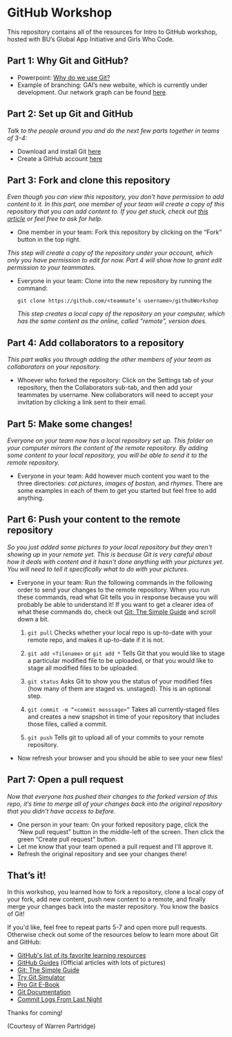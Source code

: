 # GitHub Workshop

This repository contains all of the resources for Intro to GitHub workshop, hosted with BU’s Global App Initiative and Girls Who Code.


## Part 1: Why Git and GitHub?
- Powerpoint: [Why do we use Git?](WhyGit.pptx)
- Example of branching: GAI’s new website, which is currently under development. Our network graph can be found [here](https://github.com/GlobalAppInitiative/globalappinitiative.github.io/network).


## Part 2: Set up Git and GitHub
*Talk to the people around you and do the next few parts together in teams of 3-4:*

- Download and install Git [here](https://git-scm.com/)
- Create a GitHub account [here](https://github.com/join?source=header-home)


## Part 3: Fork and clone this repository
*Even though you can view this repository, you don't have permission to add content to it. In this part, one member of your team will create a copy of this repository that you can add content to. If you get stuck, check out [this article](https://help.github.com/articles/fork-a-repo/) or feel free to ask for help.*

- One member in your team: Fork this repository by clicking on the “Fork” button in the top right.

 *This step will create a copy of the repository under your account, which only you have permission to edit for now. Part 4 will show how to grant edit permission to your teammates.*
- Everyone in your team: Clone into the new repository by running the command:

  `git clone https://github.com/<teammate’s username>/githubWorkshop`

  *This step creates a local copy of the repository on your computer, which has the same content as the online, called "remote", version does.*


## Part 4: Add collaborators to a repository
*This part walks you through adding the other members of your team as collaborators on your repository.*

- Whoever who forked the repository: Click on the Settings tab of your repository, then the Collaborators sub-tab, and then add your teammates by username. New collaborators will need to accept your invitation by clicking a link sent to their email.


## Part 5: Make some changes!
*Everyone on your team now has a local repository set up. This folder on your computer mirrors the content of the remote repository. By adding some content to your local repository, you will be able to send it to the remote repository.*

- Everyone in your team: Add however much content you want to the three directories: *cat pictures*, *images of boston*, and *rhymes*. There are some examples in each of them to get you started but feel free to add anything.


## Part 6: Push your content to the remote repository
*So you just added some pictures to your local repository but they aren't showing up in your remote yet. This is because Git is very careful about how it deals with content and it hasn't done anything with your pictures yet. You will need to tell it specifically what to do with your pictures.*

- Everyone in your team: Run the following commands in the following order to send your changes to the remote repository. When you run these commands, read what Git tells you in response because you will probably be able to understand it! If you want to get a clearer idea of what these commands do, check out [Git: The Simple Guide](http://rogerdudler.github.io/git-guide/) and scroll down a bit.

  1. `git pull` Checks whether your local repo is up-to-date with your remote repo, and makes it up-to-date if it is not.

  2. `git add <filename>` or `git add *` Tells Git that you would like to stage a particular modified file to be uploaded, or that you would like to stage all modified files to be uploaded.

  3. `git status` Asks Git to show you the status of your modified files (how many of them are staged vs. unstaged). This is an optional step.

  4. `git commit -m “<commit messsage>”` Takes all currently-staged files and creates a new snapshot in time of your repository that includes those files, called a commit.

  5. `git push` Tells git to upload all of your commits to your remote repository.

- Now refresh your browser and you should be able to see your new files!


## Part 7: Open a pull request
*Now that everyone has pushed their changes to the forked version of this repo, it’s time to merge all of your changes back into the original repository that you didn't have access to before.*

- One person in your team: On your forked repository page, click the “New pull request” button in the middle-left of the screen. Then click the green “Create pull request” button.
- Let me know that your team opened a pull request and I'll approve it.
- Refresh the original repository and see your changes there!


## That’s it!
In this workshop, you learned how to fork a repository, clone a local copy of your fork, add new content, push new content to a remote, and finally merge your changes back into the master repository. You know the basics of Git!

If you'd like, feel free to repeat parts 5-7 and open more pull requests. Otherwise check out some of the resources below to learn more about Git and GitHub:

- [GitHub's list of its favorite learning resources](https://help.github.com/articles/git-and-github-learning-resources/)
- [GitHub Guides](https://guides.github.com/) (Official articles with lots of pictures)
- [Git: The Simple Guide](http://rogerdudler.github.io/git-guide/)
- [Try Git Simulator](https://try.github.io/)
- [Pro Git E-Book](https://git-scm.com/book/en/v2)
- [Git Documentation](https://git-scm.com/docs)
- [Commit Logs From Last Night](http://www.commitlogsfromlastnight.com/)

Thanks for coming!

(Courtesy of Warren Partridge)
